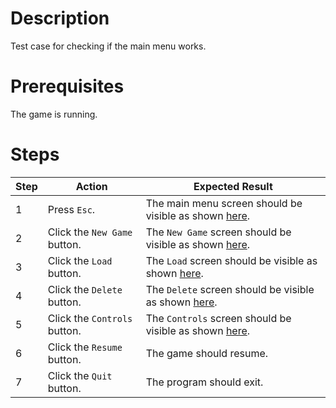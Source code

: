 # Description
Test case for checking if the main menu works.

# Prerequisites
The game is running. 

# Steps
| Step | Action | Expected Result |
| -------- | -------- | -------- |
| 1 | Press `Esc`. | The main menu screen should be visible as shown [here](Resources/main-menu.png).|
| 2 | Click the `New Game` button. | The `New Game` screen should be visible as shown [here](Resources/new-game-no-input.png). |
| 3 | Click the `Load` button. | The `Load` screen should be visible as shown [here](Resources/load-game.png). |
| 4 | Click the `Delete` button. | The `Delete` screen should be visible as shown [here](Resources/delete-game.png). |
| 5 | Click the `Controls` button. | The `Controls` screen should be visible as shown [here](Resources/controls.png). |
| 6 | Click the `Resume` button. | The game should resume. |
| 7 | Click the `Quit` button. | The program should exit. |
